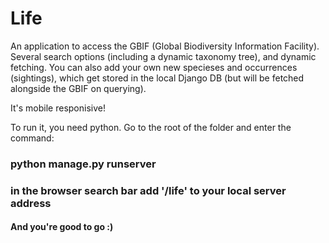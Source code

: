 # Life

An application to access the GBIF (Global Biodiversity Information Facility).
Several search options (including a dynamic taxonomy tree), and dynamic fetching.
You can also add your own new specieses and occurrences (sightings), which get stored in the local Django DB (but will be fetched alongside the GBIF on querying).

It's mobile responisive!

To run it, you need python.
Go to the root of the folder and enter the command:

### python manage.py runserver
### in the browser search bar add '/life' to your local server address

#### And you're good to go :)
